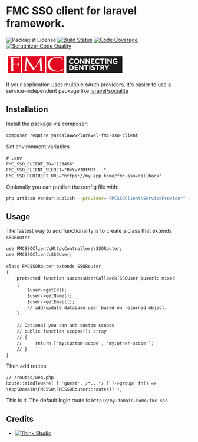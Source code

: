 # FMC SSO client for laravel framework.
![Packagist License](https://img.shields.io/packagist/l/yaroslawww/laravel-fmc-sso-client?color=%234dc71f)
[![Build Status](https://scrutinizer-ci.com/g/yaroslawww/laravel-fmc-sso-client/badges/build.png?b=master)](https://scrutinizer-ci.com/g/yaroslawww/laravel-fmc-sso-client/build-status/master)
[![Code Coverage](https://scrutinizer-ci.com/g/yaroslawww/laravel-fmc-sso-client/badges/coverage.png?b=master)](https://scrutinizer-ci.com/g/yaroslawww/laravel-fmc-sso-client/?branch=master)
[![Scrutinizer Code Quality](https://scrutinizer-ci.com/g/yaroslawww/laravel-fmc-sso-client/badges/quality-score.png?b=master)](https://scrutinizer-ci.com/g/yaroslawww/laravel-fmc-sso-client/?branch=master)

[![](./assets/img/fmc_logo.jpg)](https://fmc.co.uk/)

If your application uses multiple oAuth providers, it's easier to use a service-independent package
like [laravel/socialite](https://github.com/laravel/socialite)

## Installation

Install the package via composer:

```bash
composer require yaroslawww/laravel-fmc-sso-client
```

Set environment variables

```dotenv
# .env
FMC_SSO_CLIENT_ID="123456"
FMC_SSO_CLIENT_SECRET="RvYvYTDtMDt..."
FMC_SSO_REDIRECT_URL="https://my.app.home/fmc-sso/callback"

```

Optionally you can publish the config file with:

```bash
php artisan vendor:publish --provider="FMCSSOClient\ServiceProvider" --tag="config"
```

## Usage

The fastest way to add functionality is to create a class that extends `SSORouter`

```injectablephp
use FMCSSOClient\Http\Controllers\SSORouter;
use FMCSSOClient\SSOUser;

class FMCSSORouter extends SSORouter
{
    protected function successUserCallback(SSOUser $user): mixed
    {
        $user->getId();
        $user->getName();
        $user->getEmail();
        // add/update database user based on returned object.
    }
    
    // Optional you can add custom scopes
    // public function scopes(): array
    // {
    //     return ['my:custom-scope', 'my:other-scope'];
    // }
}
```

Then add routes:

```injectablephp
// /routes/web.php
Route::middleware( [ 'guest', /*...*/ ] )->group( fn() => \App\Domain\FMCSSO\FMCSSORouter::routes() );
```

This is it. The default login route is `http://my.domain.home/fmc-sso`

## Credits

- [![Think Studio](https://yaroslawww.github.io/images/sponsors/packages/logo-think-studio.png)](https://think.studio/)
